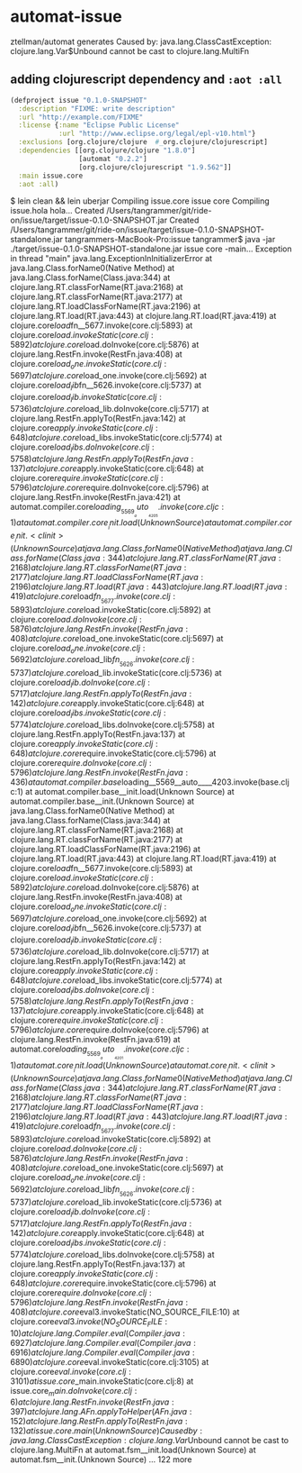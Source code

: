 # automat-issue
ztellman/automat generates Caused by: java.lang.ClassCastException: clojure.lang.Var$Unbound cannot be cast to clojure.lang.MultiFn

## adding clojurescript dependency and `:aot :all`

```clojure
(defproject issue "0.1.0-SNAPSHOT"
  :description "FIXME: write description"
  :url "http://example.com/FIXME"
  :license {:name "Eclipse Public License"
            :url "http://www.eclipse.org/legal/epl-v10.html"}
  :exclusions [org.clojure/clojure  #_org.clojure/clojurescript]
  :dependencies [[org.clojure/clojure "1.8.0"]
                 [automat "0.2.2"]
                 [org.clojure/clojurescript "1.9.562"]]
  :main issue.core
  :aot :all)
```

$ lein clean && lein uberjar
Compiling issue.core
issue core
Compiling issue.hola
hola...
Created /Users/tangrammer/git/ride-on/issue/target/issue-0.1.0-SNAPSHOT.jar
Created /Users/tangrammer/git/ride-on/issue/target/issue-0.1.0-SNAPSHOT-standalone.jar
tangrammers-MacBook-Pro:issue tangrammer$ java -jar ./target/issue-0.1.0-SNAPSHOT-standalone.jar 
issue core
-main...
Exception in thread "main" java.lang.ExceptionInInitializerError
	at java.lang.Class.forName0(Native Method)
	at java.lang.Class.forName(Class.java:344)
	at clojure.lang.RT.classForName(RT.java:2168)
	at clojure.lang.RT.classForName(RT.java:2177)
	at clojure.lang.RT.loadClassForName(RT.java:2196)
	at clojure.lang.RT.load(RT.java:443)
	at clojure.lang.RT.load(RT.java:419)
	at clojure.core$load$fn__5677.invoke(core.clj:5893)
	at clojure.core$load.invokeStatic(core.clj:5892)
	at clojure.core$load.doInvoke(core.clj:5876)
	at clojure.lang.RestFn.invoke(RestFn.java:408)
	at clojure.core$load_one.invokeStatic(core.clj:5697)
	at clojure.core$load_one.invoke(core.clj:5692)
	at clojure.core$load_lib$fn__5626.invoke(core.clj:5737)
	at clojure.core$load_lib.invokeStatic(core.clj:5736)
	at clojure.core$load_lib.doInvoke(core.clj:5717)
	at clojure.lang.RestFn.applyTo(RestFn.java:142)
	at clojure.core$apply.invokeStatic(core.clj:648)
	at clojure.core$load_libs.invokeStatic(core.clj:5774)
	at clojure.core$load_libs.doInvoke(core.clj:5758)
	at clojure.lang.RestFn.applyTo(RestFn.java:137)
	at clojure.core$apply.invokeStatic(core.clj:648)
	at clojure.core$require.invokeStatic(core.clj:5796)
	at clojure.core$require.doInvoke(core.clj:5796)
	at clojure.lang.RestFn.invoke(RestFn.java:421)
	at automat.compiler.core$loading__5569__auto____4205.invoke(core.cljc:1)
	at automat.compiler.core__init.load(Unknown Source)
	at automat.compiler.core__init.<clinit>(Unknown Source)
	at java.lang.Class.forName0(Native Method)
	at java.lang.Class.forName(Class.java:344)
	at clojure.lang.RT.classForName(RT.java:2168)
	at clojure.lang.RT.classForName(RT.java:2177)
	at clojure.lang.RT.loadClassForName(RT.java:2196)
	at clojure.lang.RT.load(RT.java:443)
	at clojure.lang.RT.load(RT.java:419)
	at clojure.core$load$fn__5677.invoke(core.clj:5893)
	at clojure.core$load.invokeStatic(core.clj:5892)
	at clojure.core$load.doInvoke(core.clj:5876)
	at clojure.lang.RestFn.invoke(RestFn.java:408)
	at clojure.core$load_one.invokeStatic(core.clj:5697)
	at clojure.core$load_one.invoke(core.clj:5692)
	at clojure.core$load_lib$fn__5626.invoke(core.clj:5737)
	at clojure.core$load_lib.invokeStatic(core.clj:5736)
	at clojure.core$load_lib.doInvoke(core.clj:5717)
	at clojure.lang.RestFn.applyTo(RestFn.java:142)
	at clojure.core$apply.invokeStatic(core.clj:648)
	at clojure.core$load_libs.invokeStatic(core.clj:5774)
	at clojure.core$load_libs.doInvoke(core.clj:5758)
	at clojure.lang.RestFn.applyTo(RestFn.java:137)
	at clojure.core$apply.invokeStatic(core.clj:648)
	at clojure.core$require.invokeStatic(core.clj:5796)
	at clojure.core$require.doInvoke(core.clj:5796)
	at clojure.lang.RestFn.invoke(RestFn.java:436)
	at automat.compiler.base$loading__5569__auto____4203.invoke(base.cljc:1)
	at automat.compiler.base__init.load(Unknown Source)
	at automat.compiler.base__init.<clinit>(Unknown Source)
	at java.lang.Class.forName0(Native Method)
	at java.lang.Class.forName(Class.java:344)
	at clojure.lang.RT.classForName(RT.java:2168)
	at clojure.lang.RT.classForName(RT.java:2177)
	at clojure.lang.RT.loadClassForName(RT.java:2196)
	at clojure.lang.RT.load(RT.java:443)
	at clojure.lang.RT.load(RT.java:419)
	at clojure.core$load$fn__5677.invoke(core.clj:5893)
	at clojure.core$load.invokeStatic(core.clj:5892)
	at clojure.core$load.doInvoke(core.clj:5876)
	at clojure.lang.RestFn.invoke(RestFn.java:408)
	at clojure.core$load_one.invokeStatic(core.clj:5697)
	at clojure.core$load_one.invoke(core.clj:5692)
	at clojure.core$load_lib$fn__5626.invoke(core.clj:5737)
	at clojure.core$load_lib.invokeStatic(core.clj:5736)
	at clojure.core$load_lib.doInvoke(core.clj:5717)
	at clojure.lang.RestFn.applyTo(RestFn.java:142)
	at clojure.core$apply.invokeStatic(core.clj:648)
	at clojure.core$load_libs.invokeStatic(core.clj:5774)
	at clojure.core$load_libs.doInvoke(core.clj:5758)
	at clojure.lang.RestFn.applyTo(RestFn.java:137)
	at clojure.core$apply.invokeStatic(core.clj:648)
	at clojure.core$require.invokeStatic(core.clj:5796)
	at clojure.core$require.doInvoke(core.clj:5796)
	at clojure.lang.RestFn.invoke(RestFn.java:619)
	at automat.core$loading__5569__auto____4201.invoke(core.cljc:1)
	at automat.core__init.load(Unknown Source)
	at automat.core__init.<clinit>(Unknown Source)
	at java.lang.Class.forName0(Native Method)
	at java.lang.Class.forName(Class.java:344)
	at clojure.lang.RT.classForName(RT.java:2168)
	at clojure.lang.RT.classForName(RT.java:2177)
	at clojure.lang.RT.loadClassForName(RT.java:2196)
	at clojure.lang.RT.load(RT.java:443)
	at clojure.lang.RT.load(RT.java:419)
	at clojure.core$load$fn__5677.invoke(core.clj:5893)
	at clojure.core$load.invokeStatic(core.clj:5892)
	at clojure.core$load.doInvoke(core.clj:5876)
	at clojure.lang.RestFn.invoke(RestFn.java:408)
	at clojure.core$load_one.invokeStatic(core.clj:5697)
	at clojure.core$load_one.invoke(core.clj:5692)
	at clojure.core$load_lib$fn__5626.invoke(core.clj:5737)
	at clojure.core$load_lib.invokeStatic(core.clj:5736)
	at clojure.core$load_lib.doInvoke(core.clj:5717)
	at clojure.lang.RestFn.applyTo(RestFn.java:142)
	at clojure.core$apply.invokeStatic(core.clj:648)
	at clojure.core$load_libs.invokeStatic(core.clj:5774)
	at clojure.core$load_libs.doInvoke(core.clj:5758)
	at clojure.lang.RestFn.applyTo(RestFn.java:137)
	at clojure.core$apply.invokeStatic(core.clj:648)
	at clojure.core$require.invokeStatic(core.clj:5796)
	at clojure.core$require.doInvoke(core.clj:5796)
	at clojure.lang.RestFn.invoke(RestFn.java:408)
	at clojure.core$eval3.invokeStatic(NO_SOURCE_FILE:10)
	at clojure.core$eval3.invoke(NO_SOURCE_FILE:10)
	at clojure.lang.Compiler.eval(Compiler.java:6927)
	at clojure.lang.Compiler.eval(Compiler.java:6916)
	at clojure.lang.Compiler.eval(Compiler.java:6890)
	at clojure.core$eval.invokeStatic(core.clj:3105)
	at clojure.core$eval.invoke(core.clj:3101)
	at issue.core$_main.invokeStatic(core.clj:8)
	at issue.core$_main.doInvoke(core.clj:6)
	at clojure.lang.RestFn.invoke(RestFn.java:397)
	at clojure.lang.AFn.applyToHelper(AFn.java:152)
	at clojure.lang.RestFn.applyTo(RestFn.java:132)
	at issue.core.main(Unknown Source)
Caused by: java.lang.ClassCastException: clojure.lang.Var$Unbound cannot be cast to clojure.lang.MultiFn
	at automat.fsm__init.load(Unknown Source)
	at automat.fsm__init.<clinit>(Unknown Source)
	... 122 more


